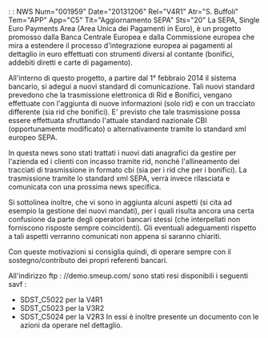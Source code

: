  :  : NWS Num="001959" Date="20131206" Rel="V4R1" Atr="S. Buffoli" Tem="APP" App="C5" Tit="Aggiornamento SEPA" Sts="20"
La SEPA, Single Euro Payments Area (Area Unica dei Pagamenti in Euro), è un progetto promosso dalla Banca Centrale Europea e dalla Commissione europea che mira a estendere il processo d'integrazione europea ai pagamenti al dettaglio in euro effettuati con strumenti diversi al contante (bonifici, addebiti diretti e carte di pagamento).

All'interno di questo progetto, a partire dal 1° febbraio 2014 il sistema bancario, si adegui a nuovi standard di comunicazione. Tali nuovi standard prevedono che la trasmissione elettronica di
Rid e Bonifici, vengano effettuate con l'aggiunta di nuove informazioni (solo rid) e con un tracciato differente (sia rid che bonifici).
E' previsto che tale trasmissione possa essere effettuata sfruttando l'attuale standard nazionale CBI (opportunamente modificato) o alternativamente tramite lo standard xml europeo SEPA.

In questa news sono stati trattati i nuovi dati anagrafici da gestire per l'azienda ed i clienti con
incasso tramite rid, nonchè l'allineamento dei tracciati di trasmissione in formato cbi (sia per i rid che per i bonifici).
La trasmissione tramite lo standard xml SEPA, verrà invece rilasciata e comunicata con una prossima
news specifica.

Si sottolinea inoltre, che vi sono in aggiunta alcuni aspetti (si cita ad esempio la gestione dei nuovi mandati), per i quali risulta ancora una certa confusione da parte degli operatori bancari stessi (che interpellati non forniscono risposte sempre coincidenti).
Gli eventuali adeguamenti rispetto a tali aspetti verranno comunicati non appena si saranno chiariti.

Con queste motivazioni si consiglia quindi, di operare sempre con il sostegno/contributo dei propri
referenti bancari.

All'indirizzo ftp : //demo.smeup.com/ sono stati resi disponibili i seguenti savf : 
* SDST_C5022 per la V4R1
* SDST_C5023 per la V3R2
* SDST_C5024 per la V2R3
In essi è inoltre presente un documento con le azioni da operare nel dettaglio.

